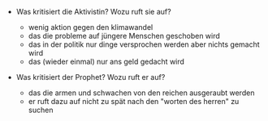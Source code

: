 + Was kritisiert die Aktivistin? Wozu ruft sie auf?
	+ wenig aktion gegen den klimawandel
	+ das die probleme auf jüngere Menschen geschoben wird
	+ das in der politik nur dinge versprochen werden aber nichts gemacht wird
	+ das (wieder einmal) nur ans geld gedacht wird

+ Was kritisiert der Prophet? Wozu ruft er auf?
	+ das die armen und schwachen von den reichen ausgeraubt werden
	+ er ruft dazu auf nicht zu spät nach den "worten des herren" zu suchen

